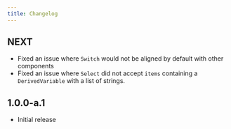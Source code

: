 ```yaml
---
title: Changelog
---
```


## NEXT

-   Fixed an issue where `Switch` would not be aligned by default with other components
-   Fixed an issue where `Select` did not accept `items` containing a `DerivedVariable` with a list of strings.
## 1.0.0-a.1

-   Initial release
